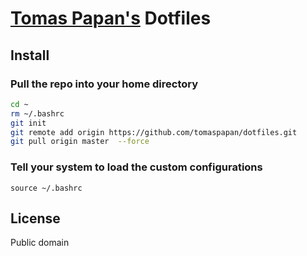 # [Tomas Papan's](http://papan.sk) Dotfiles

## Install

### Pull the repo into your home directory

``` bash
cd ~
rm ~/.bashrc
git init
git remote add origin https://github.com/tomaspapan/dotfiles.git
git pull origin master  --force
```

### Tell your system to load the custom configurations

```
source ~/.bashrc
```


## License

Public domain
